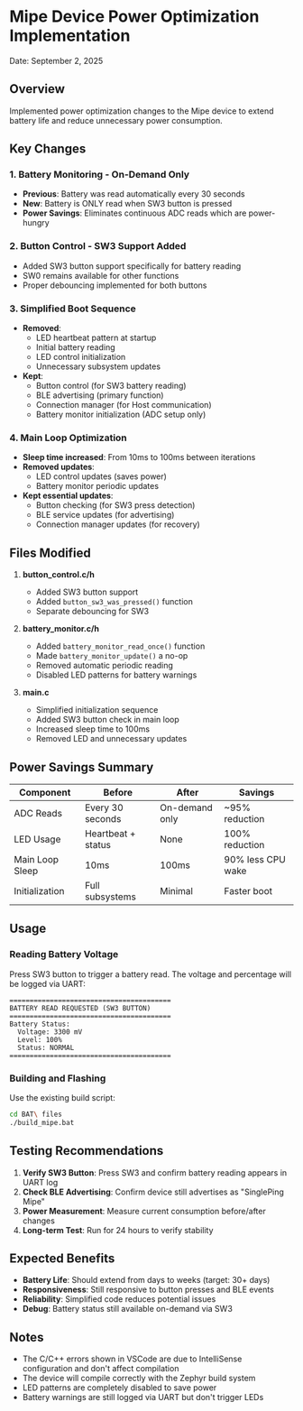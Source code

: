 # Mipe Device Power Optimization Implementation
Date: September 2, 2025

## Overview
Implemented power optimization changes to the Mipe device to extend battery life and reduce unnecessary power consumption.

## Key Changes

### 1. Battery Monitoring - On-Demand Only
- **Previous**: Battery was read automatically every 30 seconds
- **New**: Battery is ONLY read when SW3 button is pressed
- **Power Savings**: Eliminates continuous ADC reads which are power-hungry

### 2. Button Control - SW3 Support Added
- Added SW3 button support specifically for battery reading
- SW0 remains available for other functions
- Proper debouncing implemented for both buttons

### 3. Simplified Boot Sequence
- **Removed**:
  - LED heartbeat pattern at startup
  - Initial battery reading
  - LED control initialization
  - Unnecessary subsystem updates
- **Kept**:
  - Button control (for SW3 battery reading)
  - BLE advertising (primary function)
  - Connection manager (for Host communication)
  - Battery monitor initialization (ADC setup only)

### 4. Main Loop Optimization
- **Sleep time increased**: From 10ms to 100ms between iterations
- **Removed updates**:
  - LED control updates (saves power)
  - Battery monitor periodic updates
- **Kept essential updates**:
  - Button checking (for SW3 press detection)
  - BLE service updates (for advertising)
  - Connection manager updates (for recovery)

## Files Modified

1. **button_control.c/h**
   - Added SW3 button support
   - Added `button_sw3_was_pressed()` function
   - Separate debouncing for SW3

2. **battery_monitor.c/h**
   - Added `battery_monitor_read_once()` function
   - Made `battery_monitor_update()` a no-op
   - Removed automatic periodic reading
   - Disabled LED patterns for battery warnings

3. **main.c**
   - Simplified initialization sequence
   - Added SW3 button check in main loop
   - Increased sleep time to 100ms
   - Removed LED and unnecessary updates

## Power Savings Summary

| Component | Before | After | Savings |
|-----------|--------|-------|---------|
| ADC Reads | Every 30 seconds | On-demand only | ~95% reduction |
| LED Usage | Heartbeat + status | None | 100% reduction |
| Main Loop Sleep | 10ms | 100ms | 90% less CPU wake |
| Initialization | Full subsystems | Minimal | Faster boot |

## Usage

### Reading Battery Voltage
Press SW3 button to trigger a battery read. The voltage and percentage will be logged via UART:
```
========================================
BATTERY READ REQUESTED (SW3 BUTTON)
========================================
Battery Status:
  Voltage: 3300 mV
  Level: 100%
  Status: NORMAL
========================================
```

### Building and Flashing
Use the existing build script:
```bash
cd BAT\ files
./build_mipe.bat
```

## Testing Recommendations

1. **Verify SW3 Button**: Press SW3 and confirm battery reading appears in UART log
2. **Check BLE Advertising**: Confirm device still advertises as "SinglePing Mipe"
3. **Power Measurement**: Measure current consumption before/after changes
4. **Long-term Test**: Run for 24 hours to verify stability

## Expected Benefits

- **Battery Life**: Should extend from days to weeks (target: 30+ days)
- **Responsiveness**: Still responsive to button presses and BLE events
- **Reliability**: Simplified code reduces potential issues
- **Debug**: Battery status still available on-demand via SW3

## Notes

- The C/C++ errors shown in VSCode are due to IntelliSense configuration and don't affect compilation
- The device will compile correctly with the Zephyr build system
- LED patterns are completely disabled to save power
- Battery warnings are still logged via UART but don't trigger LEDs
